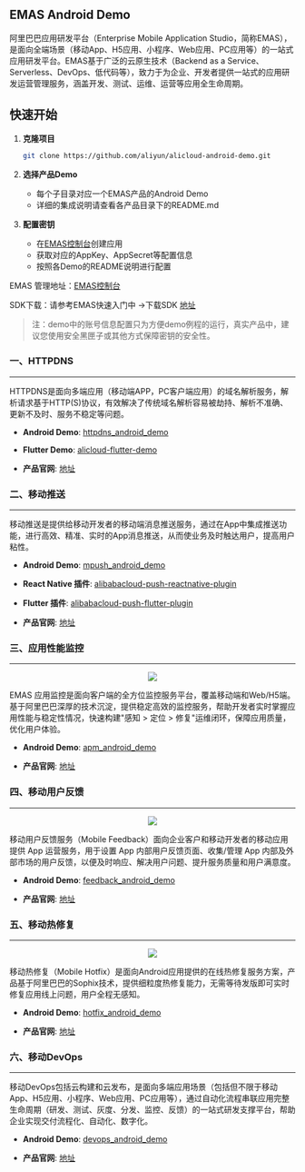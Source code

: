 ## EMAS Android Demo

阿里巴巴应用研发平台（Enterprise Mobile Application Studio，简称EMAS），是面向全端场景（移动App、H5应用、小程序、Web应用、PC应用等）的一站式应用研发平台。EMAS基于广泛的云原生技术（Backend as a Service、Serverless、DevOps、低代码等），致力于为企业、开发者提供一站式的应用研发运营管理服务，涵盖开发、测试、运维、运营等应用全生命周期。

## 快速开始

1. **克隆项目**
   ```bash
   git clone https://github.com/aliyun/alicloud-android-demo.git
   ```

2. **选择产品Demo**
   - 每个子目录对应一个EMAS产品的Android Demo
   - 详细的集成说明请查看各产品目录下的README.md

3. **配置密钥**
   - 在[EMAS控制台](https://emas.console.aliyun.com/)创建应用
   - 获取对应的AppKey、AppSecret等配置信息
   - 按照各Demo的README说明进行配置


EMAS 管理地址：[EMAS控制台](https://emas.console.aliyun.com/)

SDK下载：请参考EMAS快速入门中 ->下载SDK [地址](https://help.aliyun.com/document_detail/436513.html) 


> 注：demo中的账号信息配置只为方便demo例程的运行，真实产品中，建议您使用安全黑匣子或其他方式保障密钥的安全性。



### 一、HTTPDNS
------

HTTPDNS是面向多端应用（移动端APP，PC客户端应用）的域名解析服务，解析请求基于HTTP(S)协议，有效解决了传统域名解析容易被劫持、解析不准确、更新不及时、服务不稳定等问题。

- **Android Demo**: [httpdns_android_demo](https://github.com/aliyun/alicloud-android-demo/tree/master/httpdns_android_demo)

- **Flutter Demo**: [alicloud-flutter-demo](https://github.com/aliyun/alicloud-flutter-demo)

- **产品官网**: [地址](https://www.aliyun.com/product/httpdns)



### 二、移动推送
------

移动推送是提供给移动开发者的移动端消息推送服务，通过在App中集成推送功能，进行高效、精准、实时的App消息推送，从而使业务及时触达用户，提高用户粘性。

- **Android Demo**: [mpush_android_demo](https://github.com/aliyun/alicloud-android-demo/tree/master/mpush_android_demo)

- **React Native 插件**: [alibabacloud-push-reactnative-plugin](https://github.com/aliyun/alibabacloud-push-reactnative-plugin)

- **Flutter 插件**: [alibabacloud-push-flutter-plugin](https://github.com/aliyun/alibabacloud-push-flutter-plugin)

- **产品官网**: [地址](https://www.aliyun.com/product/cps)


### 三、应用性能监控
------

<div align="center">
<img src="./assets/apm_logo.png">
</div>

EMAS 应用监控是面向客户端的全方位监控服务平台，覆盖移动端和Web/H5端。基于阿里巴巴深厚的技术沉淀，提供稳定高效的监控服务，帮助开发者实时掌握应用性能与稳定性情况，快速构建"感知 > 定位 > 修复"运维闭环，保障应用质量，优化用户体验。

- **Android Demo**: [apm_android_demo](https://github.com/aliyun/alicloud-android-demo/tree/master/apm_android_demo)

- **产品官网**: [地址](https://www.aliyun.com/product/emascrash/apm)



### 四、移动用户反馈
------

<div align="center">
<img src="./assets/feedback_logo.png">
</div>

移动用户反馈服务（Mobile Feedback）面向企业客户和移动开发者的移动应用提供 App 运营服务，用于设置 App 内部用户反馈页面、收集/管理 App 内部及外部市场的用户反馈，以便及时响应、解决用户问题、提升服务质量和用户满意度。

- **Android Demo**: [feedback_android_demo](https://github.com/aliyun/alicloud-android-demo/tree/master/feedback_android_demo)

- **产品官网**: [地址](https://www.aliyun.com/product/feedback)



### 五、移动热修复
------

<div align="center">
<img src="./assets/sophix_logo.png">
</div>

移动热修复（Mobile Hotfix）是面向Android应用提供的在线热修复服务方案，产品基于阿里巴巴的Sophix技术，提供细粒度热修复能力，无需等待发版即可实时修复应用线上问题，用户全程无感知。

- **Android Demo**: [hotfix_android_demo](https://github.com/aliyun/alicloud-android-demo/tree/master/hotfix_android_demo)

- **产品官网**: [地址](https://www.aliyun.com/product/hotfix)



### 六、移动DevOps
------

移动DevOps包括云构建和云发布，是面向多端应用场景（包括但不限于移动App、H5应用、小程序、Web应用、PC应用等），通过自动化流程串联应用完整生命周期（研发、测试、灰度、分发、监控、反馈）的一站式研发支撑平台，帮助企业实现交付流程化、自动化、数字化。

- **Android Demo**: [devops_android_demo](https://github.com/aliyun/alicloud-android-demo/tree/master/devops_android_demo)

- **产品官网**: [地址](https://www.aliyun.com/product/emascrash/mobile_devops)